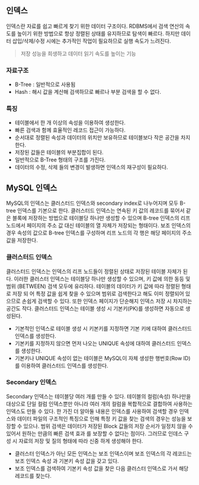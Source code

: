 ## 인덱스
인덱스란 자료를 쉽고 빠르게 찾기 위한 데이터 구조이다. RDBMS에서 검색 연산의 속도를 높이기 위한 방법으로 항상 정렬된 상태를 유지하므로 탐색이 빠르다. 하지만 데이터 삽입/삭제/수정 시에는 추가적인 작업이 필요하므로 실행 속도가 느려진다.

> 저장 성능을 희생하고 데이터 읽기 속도를 높이는 기능

### 자료구조
- B-Tree : 일반적으로 사용됨
- Hash : 해시 값을 계산해 검색하므로 빠르나 부분 검색을 할 수 없다.

### 특징
- 테이블에서 한 개 이상의 속성을 이용하여 생성한다.
- 빠른 검색과 함께 효율적인 레코드 접근이 가능하다.
- 순서대로 정렬된 속성과 데이터의 위치만 보유하므로 테이블보다 작은 공간을 차지한다.
- 저장된 값들은 테이블의 부분집합이 된다.
- 일반적으로 B-Tree 형태의 구조를 가진다.
- 데이터의 수정, 삭제 들의 변경이 발생하면 인덱스의 재구성이 필요하다.

## MySQL 인덱스

MySQL의 인덱스는 클러스터드 인덱스와 secondary index로 나누어지며 모두 B-tree 인덱스를 기본으로 한다. 
클러스터드 인덱스는 연속된 키 값의 레코드를 묶어서 같은 블록에 저장하는 방법으로 테이블당 하나만 생성할 수 있으며 B-tree 인덱스의 리프 노드에서 페이지의 주소 값 대신 테이블의 열 자체가 저장되는 형태이다. 
보조 인덱스의 경우 속성의 값으로 B-tree 인덱스를 구성하며 리프 노드의 각 행은 해당 페이지의 주소 값을 저장한다.

### 클러스터드 인덱스
클러스터드 인덱스는 인덱스의 리프 노드들이 정렬된 상태로 저장된 테이블 자체가 된다. 
이러한 클러스터 인덱스는 테이블당 하나만 생성할 수 있으며, 키 값에 의한 동등 및 범위 (BETWEEN) 검색 모두에 유리하다. 
테이블의 데이터가 키 값에 따라 정렬된 형태로 저장 되 어 특정 값을 쉽게 찾을 수 있으며 범위로 검색한다고 해도 이미 정렬되어 있으므로 손쉽게 검색할 수 있다. 또한 인덱스 페이지가 단순해지 인덱스 저장 시 차지하는 공간도 작다. 클러스터드 인덱스는 테이블 생성 시 기본키(PK)를 생성하면 자동으로 생성된다. 

- 기본적인 인덱스로 테이블 생성 시 키본키를 지정하면 기본 키에 대하여 클러스터드 인덱스를 생성한다.
- 기본키를 지정하지 않으면 먼저 나오는 UNIQUE 속성에 대하여 클러스터드 인덱스를 생성한다.
- 기본키나 UNIQUE 속성이 없는 테이블은 MySQL이 자체 생성한 행번호(Row ID)를 이용하여 클러스터드 인덱스를 생성한다.

### Secondary 인덱스
Secondary 인덱스는 테이블당 여러 개를 만들 수 있다. 테이블의 컬럼(속성) 하나만을 대상으로 단일 컬럼 인덱스뿐만 아니라 여러 개의 컬럼을 복합적으로 결합하여 사용하는 인덱스도 만들 수 있다.
한 가진 더 알아둘 내용은 인덱스를 사용하여 검색할 경우 인덱스와 데이터 파일의 구조적인 특징으로 인해 특정 키 값을 찾는 검색의 경우는 성능을 보장할 수 있으나. 범위 검색은 데이터가 저장된 Block 값들의 저장 순서가 일정치 않을 수 있어서 원하는 만큼의 빠른 검색 효과 를 보장할 수 없다는 점이다. 그러므로 인데스 구성 시 자료의 저장 및 질의 형태에 따라 신중 하게 생성해야 한다.

- 클러스터 인덱스가 아닌 모든 인덱스는 보조 인덱스이며 보조 인덱스의 각 레코드는 보조 인덱스 속성 과 기본키 속성 값을 갖고 있다.
- 보조 인덱스를 검색하여 기본키 속성 값을 찾은 다음 클러스터 인덱스로 가서 해당 레코드를 찾는다.
